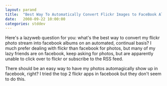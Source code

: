 ```yaml
---
layout: parand
title:  "Best Way To Automatically Convert Flickr Images to FaceBook Albums?"
date:   2008-09-22 10:00:00
categories: stddev
---
```

Here's a lazyweb question for you: what's the best way to convert my flickr photo stream into facebook albums on an automated, continual basis? I much prefer dealing with flickr than facebook for photos, but many of my lazy friends are on facebook, keep asking for photos, but are apparently unable to click over to flickr or subscribe to the RSS feed.

There should be an easy way to have my photos automagically show up in facebook, right? I tried the top 2 flickr apps in facebook but they don't seem to do this.
